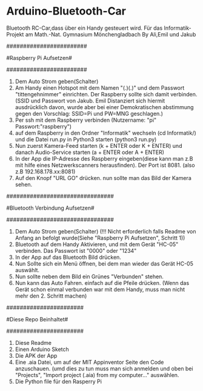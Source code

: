 # Arduino-Bluetooth-Car
Bluetooth RC-Car,dass über ein Handy gesteuert wird. Für das Informatik-Projekt am Math.-Nat. Gymnasium Mönchengladbach
By Ali,Emil und Jakub

########################

#Raspberry Pi Aufsetzen#

########################
1. Dem Auto Strom geben(Schalter)
2. Am Handy einen Hotspot mit dem Namen "(.)(.)" und dem Passwort "tittengehnimmer" einrichten. Der Raspberry sollte sich damit verbinden.
(SSID und Passwort von Jakub. Emil Distanziert sich hiermit ausdrücklich davon, wurde aber bei einer Demokratischen abstimmung gegen den Vorschlag: SSID=Pi und PW=MNG geschlagen.)
3. Per ssh mit dem Raspberry verbinden (Nutzername: "pi" Passwort:"raspberry")
4. auf dem Raspberry in den Ordner "Informatik" wechseln (cd Informatik/) und die Datei run.py in Python3 starten (python3 run.py)
5. Nun zuerst Kamera-Feed starten (k + ENTER oder K + ENTER) und danach Audio-Service starten (a + ENTER oder A + ENTER)
6. In der App die IP-Adresse des Raspberry eingeben(diese kann man z.B mit hilfe eines Netzwerkscanners herausfinden). Der Port ist 8081. (also z.B 192.168.178.xx:8081)
7. Auf den Knopf "URL GO" drücken. nun sollte man das Bild der Kamera sehen.

################################

#Bluetooth Verbindung Aufsetzen#

################################

1. Dem Auto Strom geben(Schalter) (!!! Nicht erforderlich falls Readme von Anfang an befolgt wurde(Siehe "Raspberry Pi Aufsetzen", Schritt 1))
2. Bluetooth auf dem Handy Aktivieren, und mit dem Gerät "HC-05" verbinden. Das Passwort ist "0000" oder "1234"
3. In der App auf das Bluetooth Bild drücken.
4. Nun Sollte sich ein Menü öffnen, bei dem man wieder das Gerät HC-05 auswählt.
5. Nun sollte neben dem Bild ein Grünes "Verbunden" stehen.
6. Nun kann das Auto Fahren. einfach auf die Pfeile drücken.
(Wenn das Gerät schon einmal verbunden war mit dem Handy, muss man nicht mehr den 2. Schritt machen)

#######################

#Diese Repo Beinhaltet#

#######################

1. Diese Readme
2. Einen Arduino Sketch
3. Die APK der App
4. Eine .aia Datei, um auf der MIT Appinventor Seite den Code anzuschauen. (umd dies zu tun muss man sich anmelden und oben bei "Projects", "Import project (.aia) from my computer..." auswählen.
5. Die Python file für den Rasperry Pi
